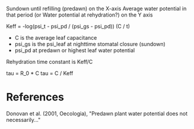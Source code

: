Sundown until refilling (predawn) on the X-axis
Average water potential in that period (or Water potential at rehydration?) on the Y axis

Keff = -log(psi_t - psi_pd / (psi_gs - psi_pd)) (C / t)

- C is the average leaf capacitance
- psi_gs is the psi_leaf at nighttime stomatal closure (sundown)
- psi_pd at predawn or highest leaf water potential

Rehydration time constant is Keff/C

tau = R_0 * C
tau = C / Keff


References
==========

Donovan et al. (2001, Oecologia), "Predawn plant water potential does not necessarily..."
